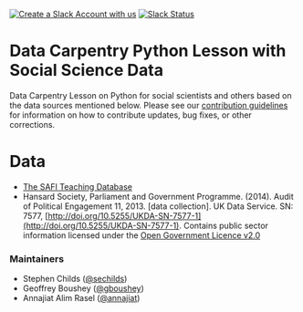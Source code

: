 [![Create a Slack Account with us](https://img.shields.io/badge/Create_Slack_Account-The_Carpentries-071159.svg)](https://swc-slack-invite.herokuapp.com/) 
[![Slack Status](https://img.shields.io/badge/Slack_Channel-dc--socsci--py-E01563.svg)](https://swcarpentry.slack.com/messages/C9WJEBW01) 

# Data Carpentry Python Lesson with Social Science Data

Data Carpentry Lesson on Python for social scientists and others based on the data sources mentioned below. Please see our [contribution guidelines](CONTRIBUTING.md) for information on how to contribute updates, bug fixes, or other corrections.

# Data
- [The SAFI Teaching Database](https://datacarpentry.org/socialsci-workshop/data/)
- Hansard Society, Parliament and Government Programme. (2014). Audit of Political Engagement 11, 2013. [data collection]. UK Data Service. SN: 7577, [http://doi.org/10.5255/UKDA-SN-7577-1](http://doi.org/10.5255/UKDA-SN-7577-1). Contains public sector information licensed under the [Open Government Licence v2.0](http://www.nationalarchives.gov.uk/doc/open-government-licence/version/2.0)

### Maintainers

- Stephen Childs ([@sechilds](https://github.com/sechilds))
- Geoffrey Boushey ([@gboushey](https://github.com/gboushey))
- Annajiat Alim Rasel ([@annajiat](https://github.com/annajiat))

